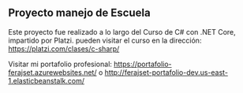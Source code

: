 ## Proyecto manejo de Escuela

Este proyecto fue realizado a lo largo del Curso de C# con .NET Core, impartido por Platzi.
pueden visitar el curso en la dirección:
https://platzi.com/clases/c-sharp/


Visitar mi portafolio profesional:
https://portafolio-ferajset.azurewebsites.net/
o
http://ferajset-portafolio-dev.us-east-1.elasticbeanstalk.com/